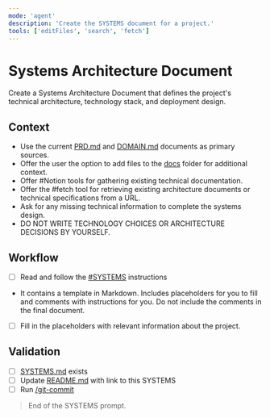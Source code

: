 ```yaml
---
mode: 'agent'
description: 'Create the SYSTEMS document for a project.'
tools: ['editFiles', 'search', 'fetch']
---
```


# Systems Architecture Document

Create a Systems Architecture Document that defines the project's technical architecture, technology stack, and deployment design.

## Context

- Use the current [PRD.md](/docs/PRD.md) and [DOMAIN.md](/docs/DOMAIN.md) documents as primary sources.
 - Offer the user the option to add files to the [docs](/docs) folder for additional context.
  - Offer #Notion tools for gathering existing technical documentation.
  - Offer the #fetch tool for retrieving existing architecture documents or technical specifications from a URL.
  - Ask for any missing technical information to complete the systems design.
- DO NOT WRITE TECHNOLOGY CHOICES OR ARCHITECTURE DECISIONS BY YOURSELF.

## Workflow

- [ ] Read and follow the [#SYSTEMS](/.github/instructions/SYSTEMS.instructions.md) instructions
- It contains a template in Markdown. Includes placeholders for you to fill and comments with instructions for you. Do not include the comments in the final document.
- [ ] Fill in the placeholders with relevant information about the project. 
 
## Validation

- [ ] [SYSTEMS.md](/docs/SYSTEMS.md) exists 
- [ ] Update [README.md](/README.md) with link to this SYSTEMS
- [ ] Run [/git-commit](/.github/prompts/git-commit.prompt.md) 

> End of the SYSTEMS prompt.
